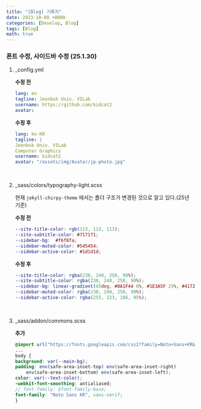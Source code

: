 ```yaml
---
title: "[Blog] 기록지"
date: 2023-10-08 +0000
categories: [Develop, Blog]
tags: [Blog]
math: true
---
```


### 폰트 수정, 사이드바 수정 (25.1.30)

1. _config.yml

    **수정 전**

    ```yaml
    lang: en
    tagline: Jeonbuk Univ. VILab
    username: https://github.com/kidcat2
    avatar:
    ```

    **수정 후**

    ```yaml
    lang: ko-KR
    tagline: |
    Jeonbuk Univ. VILab
    Computer Graphics
    username: kidcat2
    avatar: "/assets/img/Avatar/jp-photo.jpg"
    ```

    <br>

2. _sass/colors/typography-light.scss

    현재 `jekyll-chirpy-theme` 에서는 폴더 구조가 변경된 것으로 알고 있다.(25년 기준)

    **수정 전**

    ```scss
    --site-title-color: rgb(113, 113, 113);
    --site-subtitle-color: #717171;
    --sidebar-bg:  #f6f8fa;
    --sidebar-muted-color: #545454;
    --sidebar-active-color: #1d1d1d;
    ```

    **수정 후**

    ```scss
    --site-title-color: rgba(230, 240, 250, 90%);
    --site-subtitle-color: rgba(230, 240, 250, 90%);
    --sidebar-bg: linear-gradient(45deg, #0A1F44 0%, #1E3A5F 25%, #41729F 50%, #89B8D3 75%, #DDE7F2 100%);
    --sidebar-muted-color: rgba(230, 240, 250, 90%);
    --sidebar-active-color: rgba(255, 223, 186, 95%); 
    ```
    <br>

3. _sass/addon/commons.scss

    **추가**

    ```scss
    @import url("https://fonts.googleapis.com/css2?family=Noto+Sans+KR&display=swap");
    ...
    body {
    background: var(--main-bg);
    padding: env(safe-area-inset-top) env(safe-area-inset-right)
        env(safe-area-inset-bottom) env(safe-area-inset-left);
    color: var(--text-color);
    -webkit-font-smoothing: antialiased;
    // font-family: $font-family-base;
    font-family: "Noto Sans KR", sans-serif;
    }
    ```



